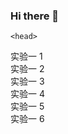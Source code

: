 ### Hi there 👋

<!--
**02DarLin/02DarLin** is a ✨ _special_ ✨ repository because its `README.md` (this file) appears on your GitHub profile.

Here are some ideas to get you started:

- 🔭 I’m currently working on ...
- 🌱 I’m currently learning ...
- 👯 I’m looking to collaborate on ...
- 🤔 I’m looking for help with ...
- 💬 Ask me about ...
- 📫 How to reach me: ...
- 😄 Pronouns: ...
- ⚡ Fun fact: ...
--><html>
    <head>
  </head>
  <body>
    <a herf="实验一 1.html">实验一 1</a><br/>
    <a herf="实验一 2.ntml">实验一 2</a><br/>
    <a herf="实验一 3.html">实验一 3</a><br/>
    <a herf="实验一 4.html">实验一 4</a><br/>
    <a herf="实验一 5.html">实验一 5</a><br/>
    <a herf="实验一 6.html">实验一 6</a><br/>
  </body>
  </html>
    
